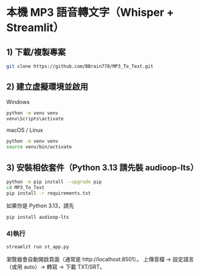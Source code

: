 # 本機 MP3 語音轉文字（Whisper + Streamlit）

## 1) 下載/複製專案
```sh
git clone https://github.com/BBrain778/MP3_To_Text.git
```

## 2) 建立虛擬環境並啟用
Windows
```sh
python -m venv venv
venv\Scripts\activate
```

macOS / Linux
```sh
python -m venv venv
source venv/bin/activate
```

## 3) 安裝相依套件（Python 3.13 請先裝 audioop-lts）
```sh
python -m pip install --upgrade pip
cd MP3_To_Text
pip install -r requirements.txt
```
如果你是 Python 3.13，請先
```sh
pip install audioop-lts
```

### 4)執行
```sh
streamlit run st_app.py
```
瀏覽器會自動開啟頁面（通常是 http://localhost:8501）。
上傳音檔 → 設定語言（或用 auto）→ 轉寫 → 下載 TXT/SRT。
